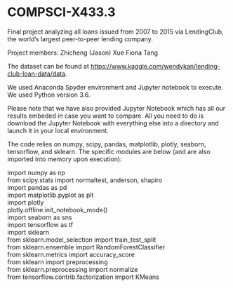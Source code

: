 # COMPSCI-X433.3

Final project analyzing all loans issued from 2007 to 2015 via LendingClub, the world’s largest peer-to-peer lending company.

Project members: 
Zhicheng (Jason) Xue
Fiona Tang

The dataset can be found at https://www.kaggle.com/wendykan/lending-club-loan-data/data.

We used Anaconda Spyder environment and Jupyter notebook to execute. We used Python version 3.6.

Please note that we have also provided Jupyter Notebook which has all our results embeded in case you want to compare. All you need to do is download the Jupyter Notebook with everything else into a directory and launch it in your local environment.

The code relies on numpy, scipy, pandas, matplotlib, plotly, seaborn, tensorflow, and sklearn. The specific modules are below (and are also imported into memory upon execution):

import numpy as np <br />
from scipy.stats import normaltest, anderson, shapiro <br />
import pandas as pd <br />
import matplotlib.pyplot as plt <br />
import plotly <br />
plotly.offline.init_notebook_mode() <br />
import seaborn as sns <br />
import tensorflow as tf <br />
import sklearn <br />
from sklearn.model_selection import train_test_split <br />
from sklearn.ensemble import RandomForestClassifier <br />
from sklearn.metrics import accuracy_score <br />
from sklearn import preprocessing <br />
from sklearn.preprocessing import normalize <br />
from tensorflow.contrib.factorization import KMeans <br />
